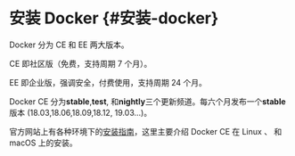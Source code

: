 # 安装 Docker {#安装-docker}

Docker 分为 CE 和 EE 两大版本。

CE 即社区版（免费，支持周期 7 个月）。

EE 即企业版，强调安全，付费使用，支持周期 24 个月。

Docker CE 分为**stable**,**test**, 和**nightly**三个更新频道。每六个月发布一个**stable**版本 \(18.03,18.06,18.09,18.12, 19.03...\)。

官方网站上有各种环境下的[安装指南](https://docs.docker.com/engine/installation/)，这里主要介绍 Docker CE 在 Linux 、 和 macOS 上的安装。

